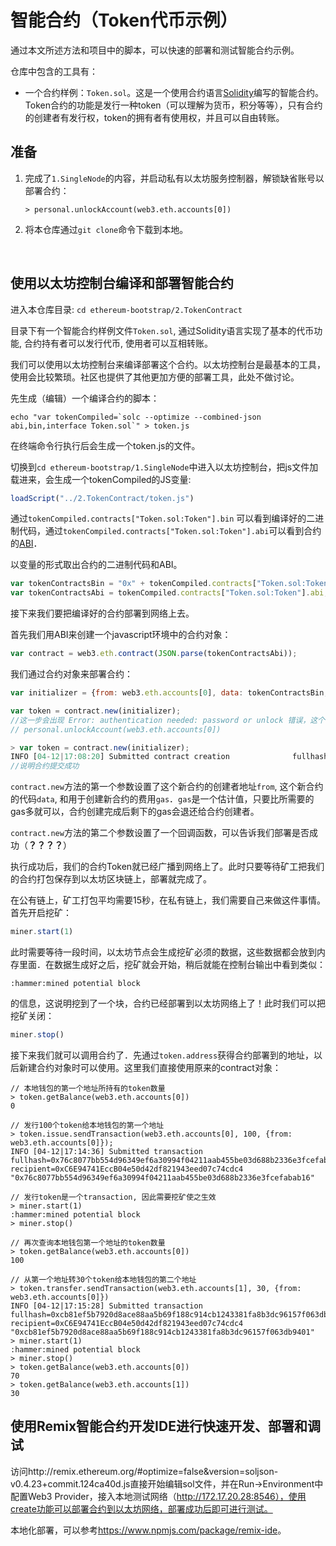 # 智能合约（Token代币示例）

通过本文所述方法和项目中的脚本，可以快速的部署和测试智能合约示例。

仓库中包含的工具有：

* 一个合约样例：`Token.sol`。这是一个使用合约语言[Solidity](http://solidity.readthedocs.org/en/latest/)编写的智能合约。Token合约的功能是发行一种token（可以理解为货币，积分等等），只有合约的创建者有发行权，token的拥有者有使用权，并且可以自由转账。

## 准备

1. 完成了`1.SingleNode`的内容，并启动私有以太坊服务控制器，解锁缺省账号以部署合约：

   ```
   > personal.unlockAccount(web3.eth.accounts[0])
   ```

2. 将本仓库通过`git clone`命令下载到本地。

   ​

## 使用以太坊控制台编译和部署智能合约

进入本仓库目录: `cd ethereum-bootstrap/2.TokenContract`

目录下有一个智能合约样例文件`Token.sol`, 通过Solidity语言实现了基本的代币功能, 合约持有者可以发行代币, 使用者可以互相转账。

我们可以使用以太坊控制台来编译部署这个合约。以太坊控制台是最基本的工具，使用会比较繁琐。社区也提供了其他更加方便的部署工具，此处不做讨论。

先生成（编辑）一个编译合约的脚本：

``echo "var tokenCompiled=`solc --optimize --combined-json abi,bin,interface Token.sol`" > token.js``

在终端命令行执行后会生成一个token.js的文件。

切换到`cd ethereum-bootstrap/1.SingleNode`中进入以太坊控制台，把js文件加载进来，会生成一个tokenCompiled的JS变量:

```javascript
loadScript("../2.TokenContract/token.js")
```

通过`tokenCompiled.contracts["Token.sol:Token"].bin` 可以看到编译好的二进制代码，通过`tokenCompiled.contracts["Token.sol:Token"].abi`可以看到合约的[ABI](https://github.com/ethereum/wiki/wiki/Ethereum-Contract-ABI)．

以变量的形式取出合约的二进制代码和ABI。
```javascript
var tokenContractsBin = "0x" + tokenCompiled.contracts["Token.sol:Token"].bin;
var tokenContractsAbi = tokenCompiled.contracts["Token.sol:Token"].abi;
```

接下来我们要把编译好的合约部署到网络上去。

首先我们用ABI来创建一个javascript环境中的合约对象：

```javascript
var contract = web3.eth.contract(JSON.parse(tokenContractsAbi));
```

我们通过合约对象来部署合约：

```javascript
var initializer = {from: web3.eth.accounts[0], data: tokenContractsBin, gas: 300000};

var token = contract.new(initializer);
//这一步会出现 Error: authentication needed: password or unlock 错误，这个时候需要解锁账号之后再执行
// personal.unlockAccount(web3.eth.accounts[0])
```

```javascript
> var token = contract.new(initializer);
INFO [04-12|17:08:20] Submitted contract creation              fullhash=0xdac957a6e0a914b37d02b176a8d4fd2f9a26ce98146feed58fbeac6f801bc965 contract=0xC6E94741EccB04e50d42df821943eed07c74cdc4
//说明合约提交成功
```

`contract.new`方法的第一个参数设置了这个新合约的创建者地址`from`, 这个新合约的代码`data`, 和用于创建新合约的费用`gas`．`gas`是一个估计值，只要比所需要的gas多就可以，合约创建完成后剩下的gas会退还给合约创建者。

`contract.new`方法的第二个参数设置了一个回调函数，可以告诉我们部署是否成功（**？？？？**）

执行成功后，我们的合约Token就已经广播到网络上了。此时只要等待矿工把我们的合约打包保存到以太坊区块链上，部署就完成了。

在公有链上，矿工打包平均需要15秒，在私有链上，我们需要自己来做这件事情。首先开启挖矿：

```javascript
miner.start(1)
```

此时需要等待一段时间，以太坊节点会生成挖矿必须的数据，这些数据都会放到内存里面．在数据生成好之后，挖矿就会开始，稍后就能在控制台输出中看到类似：

```
:hammer:mined potential block
```

的信息，这说明挖到了一个块，合约已经部署到以太坊网络上了！此时我们可以把挖矿关闭：

```javascript
miner.stop()
```

接下来我们就可以调用合约了．先通过`token.address`获得合约部署到的地址，以后新建合约对象时可以使用。这里我们直接使用原来的contract对象：

```
// 本地钱包的第一个地址所持有的token数量
> token.getBalance(web3.eth.accounts[0])
0

// 发行100个token给本地钱包的第一个地址
> token.issue.sendTransaction(web3.eth.accounts[0], 100, {from: web3.eth.accounts[0]});
INFO [04-12|17:14:36] Submitted transaction                    fullhash=0x76c8077bb554d96349ef6a30994f04211aab455be03d688b2336e3fcefabab16 recipient=0xC6E94741EccB04e50d42df821943eed07c74cdc4
"0x76c8077bb554d96349ef6a30994f04211aab455be03d688b2336e3fcefabab16"

// 发行token是一个transaction, 因此需要挖矿使之生效
> miner.start(1)
:hammer:mined potential block
> miner.stop()

// 再次查询本地钱包第一个地址的token数量
> token.getBalance(web3.eth.accounts[0])
100

// 从第一个地址转30个token给本地钱包的第二个地址
> token.transfer.sendTransaction(web3.eth.accounts[1], 30, {from: web3.eth.accounts[0]})
INFO [04-12|17:15:28] Submitted transaction                    fullhash=0xcb81ef5b7920d8ace88aa5b69f188c914cb1243381fa8b3dc96157f063db9401 recipient=0xC6E94741EccB04e50d42df821943eed07c74cdc4
"0xcb81ef5b7920d8ace88aa5b69f188c914cb1243381fa8b3dc96157f063db9401"
> miner.start(1)
:hammer:mined potential block
> miner.stop()
> token.getBalance(web3.eth.accounts[0])
70
> token.getBalance(web3.eth.accounts[1])
30
```



## 使用Remix智能合约开发IDE进行快速开发、部署和调试

访问http://remix.ethereum.org/#optimize=false&version=soljson-v0.4.23+commit.124ca40d.js直接开始编辑sol文件，并在Run->Environment中配置Web3 Provider，接入本地测试网络（http://172.17.20.28:8546），使用create功能可以部署合约到以太坊网络，部署成功后即可进行测试。

本地化部署，可以参考<https://www.npmjs.com/package/remix-ide>。